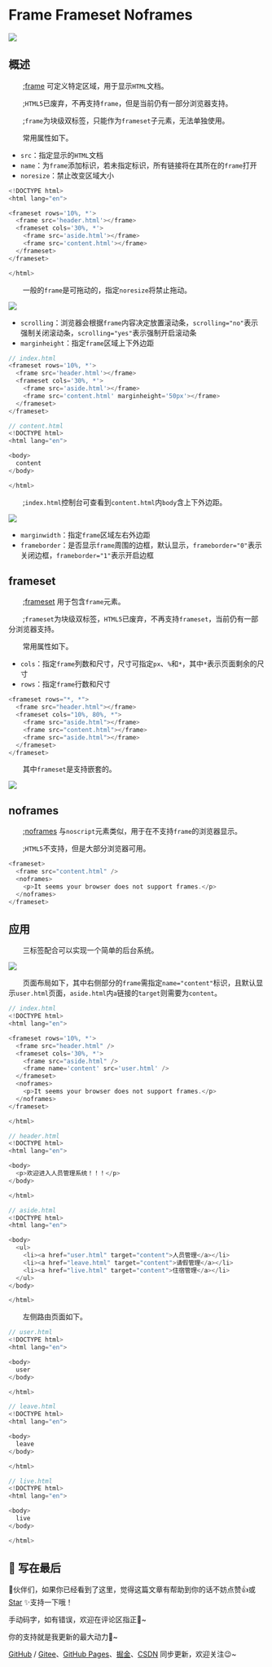 # Frame Frameset Noframes

![](/html/label/frame-frameset-noframes/banner.jpg)

## 概述

&emsp;&emsp;;[frame](https://developer.mozilla.org/zh-CN/docs/Web/HTML/Element/frame) 可定义特定区域，用于显示`HTML`文档。

&emsp;&emsp;;`HTML5`已废弃，不再支持`frame`，但是当前仍有一部分浏览器支持。

&emsp;&emsp;;`frame`为块级双标签，只能作为`frameset`子元素，无法单独使用。

&emsp;&emsp;常用属性如下。

- `src`：指定显示的`HTML`文档
- `name`：为`frame`添加标识，若未指定标识，所有链接将在其所在的`frame`打开
- `noresize`：禁止改变区域大小

```javascript
<!DOCTYPE html>
<html lang="en">

<frameset rows='10%, *'>
  <frame src='header.html'></frame>
  <frameset cols='30%, *'>
    <frame src='aside.html'></frame>
    <frame src='content.html'></frame>
  </frameset>
</frameset>

</html>
```

&emsp;&emsp;一般的`frame`是可拖动的，指定`noresize`将禁止拖动。

![](/html/label/frame-frameset-noframes/noresize.gif)

- `scrolling`：浏览器会根据`frame`内容决定放置滚动条，`scrolling="no"`表示强制关闭滚动条，`scrolling="yes"`表示强制开启滚动条
- `marginheight`：指定`frame`区域上下外边距

```javascript
// index.html
<frameset rows='10%, *'>
  <frame src='header.html'></frame>
  <frameset cols='30%, *'>
    <frame src='aside.html'></frame>
    <frame src='content.html' marginheight='50px'></frame>
  </frameset>
</frameset>

// content.html
<!DOCTYPE html>
<html lang="en">

<body>
  content
</body>

</html>
```

&emsp;&emsp;;`index.html`控制台可查看到`content.html`内`body`含上下外边距。

![](/html/label/frame-frameset-noframes/margin.png)

- `marginwidth`：指定`frame`区域左右外边距
- `frameborder`：是否显示`frame`周围的边框，默认显示，`frameborder="0"`表示关闭边框，`frameborder="1"`表示开启边框

## frameset

&emsp;&emsp;;[frameset](https://developer.mozilla.org/zh-CN/docs/Web/HTML/Element/frameset) 用于包含`frame`元素。

&emsp;&emsp;;`frameset`为块级双标签，`HTML5`已废弃，不再支持`frameset`，当前仍有一部分浏览器支持。

&emsp;&emsp;常用属性如下。

- `cols`：指定`frame`列数和尺寸，尺寸可指定`px`、`%`和`*`，其中`*`表示页面剩余的尺寸
- `rows`：指定`frame`行数和尺寸

```javascript
<frameset rows="*, *">
  <frame src="header.html"></frame>
  <frameset cols="10%, 80%, *">
    <frame src="aside.html"></frame>
    <frame src="content.html"></frame>
    <frame src="aside.html"></frame>
  </frameset>
</frameset>
```

&emsp;&emsp;其中`frameset`是支持嵌套的。

![](/html/label/frame-frameset-noframes/nest.png)

## noframes

&emsp;&emsp;;[noframes](https://developer.mozilla.org/zh-CN/docs/Web/HTML/Element/noframes) 与`noscript`元素类似，用于在不支持`frame`的浏览器显示。

&emsp;&emsp;;`HTML5`不支持，但是大部分浏览器可用。

```javascript
<frameset>
  <frame src="content.html" />
  <noframes>
    <p>It seems your browser does not support frames.</p>
  </noframes>
</frameset>
```

## 应用

&emsp;&emsp;三标签配合可以实现一个简单的后台系统。

![](/html/label/frame-frameset-noframes/system.gif)

&emsp;&emsp;页面布局如下，其中右侧部分的`frame`需指定`name="content"`标识，且默认显示`user.html`页面，`aside.html`内`a`链接的`target`则需要为`content`。

```javascript
// index.html
<!DOCTYPE html>
<html lang="en">

<frameset rows='10%, *'>
  <frame src="header.html" />
  <frameset cols='30%, *'>
    <frame src="aside.html" />
    <frame name='content' src='user.html' />
  </frameset>
  <noframes>
    <p>It seems your browser does not support frames.</p>
  </noframes>
</frameset>

</html>

// header.html
<!DOCTYPE html>
<html lang="en">

<body>
  <p>欢迎进入人员管理系统！！！</p>
</body>

</html>

// aside.html
<!DOCTYPE html>
<html lang="en">

<body>
  <ul>
    <li><a href="user.html" target="content">人员管理</a></li>
    <li><a href="leave.html" target="content">请假管理</a></li>
    <li><a href="live.html" target="content">住宿管理</a></li>
  </ul>
</body>

</html>
```

&emsp;&emsp;左侧路由页面如下。

```javascript
// user.html
<!DOCTYPE html>
<html lang="en">

<body>
  user
</body>

</html>

// leave.html
<!DOCTYPE html>
<html lang="en">

<body>
  leave
</body>

</html>

// live.html
<!DOCTYPE html>
<html lang="en">

<body>
  live
</body>

</html>
```

##  🎉 写在最后

🍻伙伴们，如果你已经看到了这里，觉得这篇文章有帮助到你的话不妨点赞👍或 [Star](https://github.com/dongwei1125/blog) ✨支持一下哦！

手动码字，如有错误，欢迎在评论区指正💬~

你的支持就是我更新的最大动力💪~

[GitHub](https://github.com/dongwei1125) / [Gitee](https://gitee.com/dongwei1125)、[GitHub Pages](https://dongwei1125.github.io/)、[掘金](https://juejin.cn/user/2621689331987783)、[CSDN](https://blog.csdn.net/Don_GW) 同步更新，欢迎关注😉~